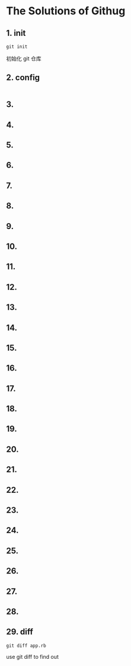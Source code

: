 # The Solutions of Githug

## 1. init
```
git init
```
初始化 git 仓库
## 2. config
```

```
## 3. 

## 4.

## 5.

## 6. 

## 7. 

## 8. 

## 9.

## 10.

## 11.

## 12.

## 13.

## 14.

## 15.

## 16.

## 17.

## 18.

## 19.

## 20.

## 21.

## 22.

## 23.

## 24.

## 25.

## 26.

## 27.

## 28.

## 29. diff
```
git diff app.rb
```
use git diff to find out 